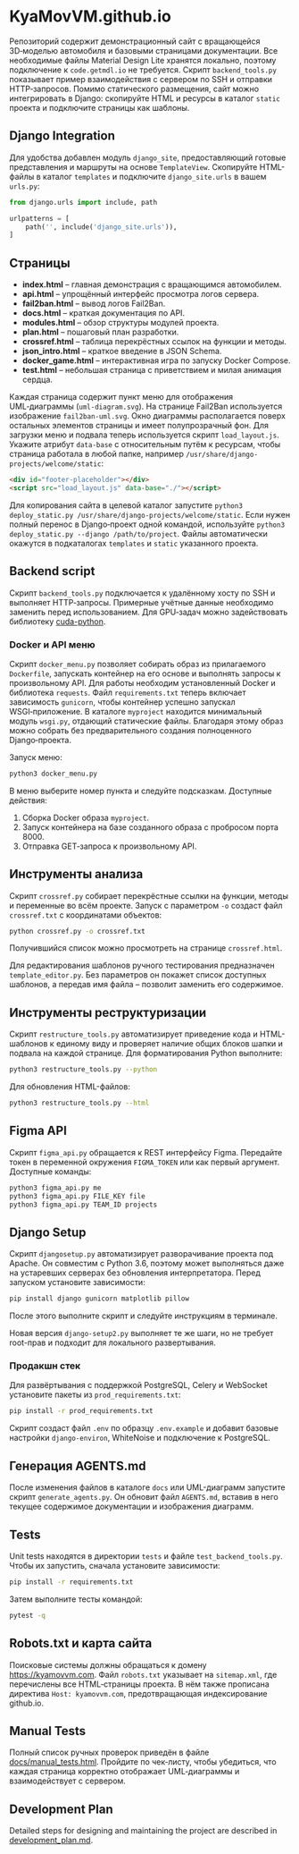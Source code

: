 # KyaMovVM.github.io

Репозиторий содержит демонстрационный сайт с вращающейся 3D‑моделью автомобиля и базовыми страницами документации.
Все необходимые файлы Material Design Lite хранятся локально, поэтому подключение к `code.getmdl.io` не требуется.
Скрипт `backend_tools.py` показывает пример взаимодействия с сервером по SSH и отправки HTTP‑запросов.
Помимо статического размещения, сайт можно интегрировать в Django: скопируйте HTML и ресурсы в каталог `static` проекта и подключите страницы как шаблоны.

## Django Integration

Для удобства добавлен модуль `django_site`, предоставляющий готовые представления и маршруты на основе `TemplateView`. Скопируйте HTML-файлы в каталог `templates` и подключите `django_site.urls` в вашем `urls.py`:

```python
from django.urls import include, path

urlpatterns = [
    path('', include('django_site.urls')),
]
```

## Страницы
- **index.html** – главная демонстрация с вращающимся автомобилем.
- **api.html** – упрощённый интерфейс просмотра логов сервера.
- **fail2ban.html** – вывод логов Fail2Ban.
- **docs.html** – краткая документация по API.
- **modules.html** – обзор структуры модулей проекта.
- **plan.html** – пошаговый план разработки.
- **crossref.html** – таблица перекрёстных ссылок на функции и методы.
- **json_intro.html** – краткое введение в JSON Schema.
- **docker_game.html** – интерактивная игра по запуску Docker Compose.
- **test.html** – небольшая страница с приветствием и милая анимация сердца.

Каждая страница содержит пункт меню для отображения UML‑диаграммы (`uml-diagram.svg`). На странице Fail2Ban используется изображение <code>fail2ban-uml.svg</code>.
Окно диаграммы располагается поверх остальных элементов страницы и имеет полупрозрачный фон.
Для загрузки меню и подвала теперь используется скрипт `load_layout.js`. Укажите атрибут `data-base` с относительным путём к ресурсам, чтобы страница работала в любой папке, например `/usr/share/django-projects/welcome/static`:
```html
<div id="footer-placeholder"></div>
<script src="load_layout.js" data-base="./"></script>
```
Для копирования сайта в целевой каталог запустите
`python3 deploy_static.py /usr/share/django-projects/welcome/static`.
Если нужен полный перенос в Django‑проект одной командой, используйте
`python3 deploy_static.py --django /path/to/project`. Файлы автоматически
окажутся в подкаталогах `templates` и `static` указанного проекта.


## Backend script
Скрипт `backend_tools.py` подключается к удалённому хосту по SSH и выполняет HTTP‑запросы.
Примерные учётные данные необходимо заменить перед использованием. Для GPU‑задач можно задействовать библиотеку [cuda-python](https://github.com/NVIDIA/cuda-python).

### Docker и API меню
Скрипт `docker_menu.py` позволяет собирать образ из прилагаемого `Dockerfile`, запускать контейнер на его основе и выполнять запросы к произвольному API. Для работы необходим установленный Docker и библиотека `requests`.
Файл `requirements.txt` теперь включает зависимость `gunicorn`, чтобы контейнер успешно запускал WSGI‑приложение. В каталоге `myproject` находится минимальный модуль `wsgi.py`, отдающий статические файлы. Благодаря этому образ можно собрать без предварительного создания полноценного Django‑проекта.

Запуск меню:

```bash
python3 docker_menu.py
```

В меню выберите номер пункта и следуйте подсказкам.
Доступные действия:

1. Сборка Docker образа `myproject`.
2. Запуск контейнера на базе созданного образа с пробросом порта 8000.
3. Отправка GET‑запроса к произвольному API.

## Инструменты анализа

Скрипт `crossref.py` собирает перекрёстные ссылки на функции, методы и
переменные во всём проекте. Запуск с параметром `-o` создаст файл
`crossref.txt` с координатами объектов:

```bash
python crossref.py -o crossref.txt
```
Получившийся список можно просмотреть на странице `crossref.html`.

Для редактирования шаблонов ручного тестирования предназначен
`template_editor.py`. Без параметров он покажет список доступных шаблонов,
а передав имя файла – позволит заменить его содержимое.

## Инструменты реструктуризации

Скрипт `restructure_tools.py` автоматизирует приведение кода и HTML-шаблонов к единому виду и проверяет наличие общих блоков шапки и подвала на каждой странице.
Для форматирования Python выполните:

```bash
python3 restructure_tools.py --python
```

Для обновления HTML-файлов:

```bash
python3 restructure_tools.py --html
```

## Figma API

Скрипт `figma_api.py` обращается к REST интерфейсу Figma. Передайте токен в переменной окружения `FIGMA_TOKEN` или как первый аргумент. Доступные команды:

```bash
python3 figma_api.py me
python3 figma_api.py FILE_KEY file
python3 figma_api.py TEAM_ID projects
```


## Django Setup

Скрипт `djangosetup.py` автоматизирует разворачивание проекта под Apache.
Он совместим с Python 3.6, поэтому может выполняться даже на устаревших
серверах без обновления интерпретатора.
Перед запуском установите зависимости:

```bash
pip install django gunicorn matplotlib pillow
```

После этого выполните скрипт и следуйте инструкциям в терминале.

Новая версия `django-setup2.py` выполняет те же шаги, но не требует
root-прав и подходит для локального развертывания.

### Продакшн стек

Для развёртывания с поддержкой PostgreSQL, Celery и WebSocket установите
пакеты из `prod_requirements.txt`:

```bash
pip install -r prod_requirements.txt
```

Скрипт создаст файл `.env` по образцу `.env.example` и добавит базовые
настройки `django-environ`, WhiteNoise и подключение к PostgreSQL.



## Генерация AGENTS.md

После изменения файлов в каталоге `docs` или UML-диаграмм
запустите скрипт `generate_agents.py`. Он обновит файл `AGENTS.md`,
вставив в него текущее содержимое документации и изображения диаграмм.

## Tests
Unit tests находятся в директории `tests` и файле
`test_backend_tools.py`. Чтобы их запустить, сначала установите
зависимости:

```bash
pip install -r requirements.txt
```

Затем выполните тесты командой:

```bash
pytest -q
```
## Robots.txt и карта сайта
Поисковые системы должны обращаться к домену https://kyamovvm.com. Файл `robots.txt` указывает на `sitemap.xml`, где перечислены все HTML‑страницы проекта. В нём также прописана директива `Host: kyamovvm.com`, предотвращающая индексирование github.io.

## Manual Tests

Полный список ручных проверок приведён в файле [docs/manual_tests.html](docs/manual_tests.html). Пройдите по чек‑листу, чтобы убедиться, что каждая страница корректно отображает UML‑диаграммы и взаимодействует с сервером.
## Development Plan
Detailed steps for designing and maintaining the project are described in [development_plan.md](development_plan.md).
